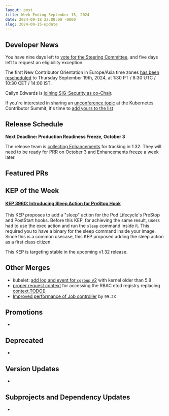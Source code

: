 ```yaml
---
layout: post
title: Week Ending September 15, 2024
date: 2024-09-18 22:00:00 -0000
slug: 2024-09-15-update
---
```


## Developer News

You have nine days left to [vote for the Steering Committee](https://github.com/kubernetes/community/tree/master/elections/steering/2024), and five days left to request an eligibility exception.

The first New Contributor Orientation in Europe/Asia time zones [has been rescheduled](https://groups.google.com/a/kubernetes.io/g/dev/c/tRC3J6D3cWg/m/w0yIXXQ4AQAJ) to Thursday September 19th, 2024, at 1:30 PT / 8:30 UTC / 10:30 CET / 14:00 IST.

Cailyn Edwards is [joining SIG-Security as co-Chair](https://groups.google.com/a/kubernetes.io/g/dev/c/y44SShiNNts).

If you're interested in sharing an [unconference topic](https://groups.google.com/a/kubernetes.io/g/dev/c/R0ORMECOVXY) at the Kubernetes Contributor Summit, it's time to [add yours to the list](https://github.com/kubernetes/community/issues/7993)

## Release Schedule

**Next Deadline: Production Readiness Freeze, October 3**

The release team is [collecting Enhancements](https://groups.google.com/a/kubernetes.io/g/dev/c/Bixk2n_7G1A) for tracking in 1.32.  They will need to be ready for PRR on October 3 and Enhancements freeze a week later.

## Featured PRs


## KEP of the Week

#### [KEP 3960: Introducing Sleep Action for PreStop Hook](https://github.com/kubernetes/enhancements/tree/master/keps/sig-node/3960-pod-lifecycle-sleep-action)

This KEP proposes to add a "sleep" action for the Pod Lifecycle's PreStop and PostStart hooks. Before this KEP, for achieving the same result, users had to use the exec action and run the `sleep` command inside it. This required you to have a binary for the sleep command inside your image. Since this is a common usecase, this KEP proposed adding the sleep action as a first class citizen.

This KEP is targeting stable in the upcoming v1.32 release.

## Other Merges

* kubelet: [add log and event for `cgroup` v2](https://github.com/kubernetes/kubernetes/pull/126595) with kernel older than 5.8
* [proper request context](https://github.com/kubernetes/kubernetes/pull/124792) for accessing the RBAC etcd registry replacing [context.TODO()](https://github.com/kubernetes/kubernetes/pull/120717)
* [Improved performance of Job controller](https://github.com/kubernetes/kubernetes/pull/127378) by `99.2X` 

## Promotions

*

## Deprecated

*

## Version Updates

*

## Subprojects and Dependency Updates

*
